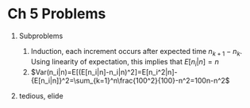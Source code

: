 # Ch 5 Problems

1. Subproblems
   1. Induction, each increment occurs after expected time $n_{k+1}-n_k$. Using linearity of expectation, this implies that $E[n_i|n]=n$
   2. $Var(n_i|n)=E[(E[n_i|n]-n_i|n)^2]=E[n_i^2|n]-{E[n_i|n]}^2=\sum_{k=1}^n\frac{100^2}{100}-n^2=100n-n^2$

2. tedious, elide